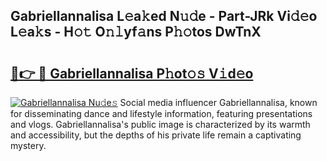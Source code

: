 ## Gabriellannalisa L𝚎a𝚔ed N𝚞𝚍e - Part-JRk Vi𝚍𝚎o L𝚎a𝚔s - H𝚘𝚝 O𝚗𝚕yf𝚊ns P𝚑𝚘tos DwTnX

# <h2><a href="http://kf4n9yo.oniu.top/?m=Gabriellannalisa">🔗👉 🔴 Gabriellannalisa P𝚑ot𝚘𝚜 V𝚒d𝚎o</a></h2>

[![Gabriellannalisa Nu𝚍e𝚜](https://i.imgur.com/0qMVB7G.gif)](http://kf4n9yo.oniu.top/?m=Gabriellannalisa)
Social media influencer Gabriellannalisa, known for disseminating dance and lifestyle information, featuring presentations and vlogs. Gabriellannalisa's public image is characterized by its warmth and accessibility, but the depths of his private life remain a captivating mystery.  
